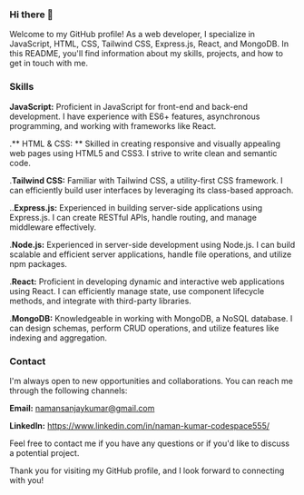 ### Hi there 👋
Welcome to my GitHub profile! As a web developer, I specialize in JavaScript, HTML, CSS, Tailwind CSS, Express.js, React, and MongoDB. In this README, you'll find information about my skills, projects, and how to get in touch with me.

### Skills

 **JavaScript:** Proficient in JavaScript for front-end and back-end development. I have experience with ES6+ features, asynchronous programming, and working with frameworks like React.
 
.** HTML & CSS: ** Skilled in creating responsive and visually appealing web pages using HTML5 and CSS3. I strive to write clean and semantic code.

.**Tailwind CSS:** Familiar with Tailwind CSS, a utility-first CSS framework. I can efficiently build user interfaces by leveraging its class-based approach.

..**Express.js:** Experienced in building server-side applications using Express.js. I can create RESTful APIs, handle routing, and manage middleware effectively.

.**Node.js:** Experienced in server-side development using Node.js. I can build scalable and efficient server applications, handle file operations, and utilize npm packages.

.**React:** Proficient in developing dynamic and interactive web applications using React. I can efficiently manage state, use component lifecycle methods, and integrate with third-party libraries.

.**MongoDB:** Knowledgeable in working with MongoDB, a NoSQL database. I can design schemas, perform CRUD operations, and utilize features like indexing and aggregation.

### Contact

I'm always open to new opportunities and collaborations. You can reach me through the following channels:

**Email:** namansanjaykumar@gmail.com

**LinkedIn:** https://www.linkedin.com/in/naman-kumar-codespace555/

Feel free to contact me if you have any questions or if you'd like to discuss a potential project.

Thank you for visiting my GitHub profile, and I look forward to connecting with you!
